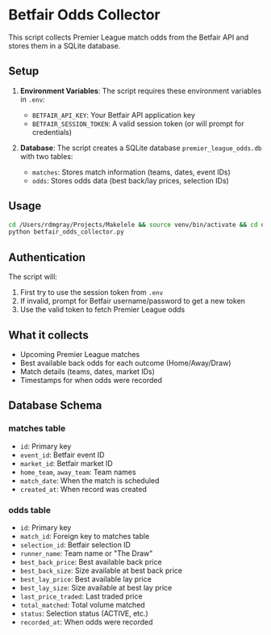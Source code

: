 # Betfair Odds Collector

This script collects Premier League match odds from the Betfair API and stores them in a SQLite database.

## Setup

1. **Environment Variables**: The script requires these environment variables in `.env`:
   - `BETFAIR_API_KEY`: Your Betfair API application key
   - `BETFAIR_SESSION_TOKEN`: A valid session token (or will prompt for credentials)

2. **Database**: The script creates a SQLite database `premier_league_odds.db` with two tables:
   - `matches`: Stores match information (teams, dates, event IDs)
   - `odds`: Stores odds data (best back/lay prices, selection IDs)

## Usage

```bash
cd /Users/rdmgray/Projects/Makelele && source venv/bin/activate && cd data
python betfair_odds_collector.py
```

## Authentication

The script will:
1. First try to use the session token from `.env`
2. If invalid, prompt for Betfair username/password to get a new token
3. Use the valid token to fetch Premier League odds

## What it collects

- Upcoming Premier League matches
- Best available back odds for each outcome (Home/Away/Draw)
- Match details (teams, dates, market IDs)
- Timestamps for when odds were recorded

## Database Schema

### matches table
- `id`: Primary key
- `event_id`: Betfair event ID
- `market_id`: Betfair market ID
- `home_team`, `away_team`: Team names
- `match_date`: When the match is scheduled
- `created_at`: When record was created

### odds table
- `id`: Primary key
- `match_id`: Foreign key to matches table
- `selection_id`: Betfair selection ID
- `runner_name`: Team name or "The Draw"
- `best_back_price`: Best available back price
- `best_back_size`: Size available at best back price
- `best_lay_price`: Best available lay price
- `best_lay_size`: Size available at best lay price
- `last_price_traded`: Last traded price
- `total_matched`: Total volume matched
- `status`: Selection status (ACTIVE, etc.)
- `recorded_at`: When odds were recorded